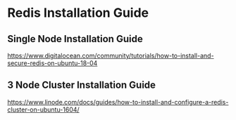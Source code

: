 # Redis Installation Guide 

## Single Node Installation Guide

https://www.digitalocean.com/community/tutorials/how-to-install-and-secure-redis-on-ubuntu-18-04

## 3 Node Cluster Installation Guide

https://www.linode.com/docs/guides/how-to-install-and-configure-a-redis-cluster-on-ubuntu-1604/
